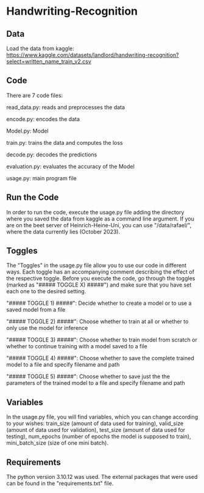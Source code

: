 # Handwriting-Recognition

## Data
Load the data from kaggle: https://www.kaggle.com/datasets/landlord/handwriting-recognition?select=written_name_train_v2.csv

## Code
There are 7 code files:

read_data.py: reads and preprocesses the data

encode.py: encodes the data

Model.py: Model 

train.py: trains the data and computes the loss

decode.py: decodes the predictions

evaluation.py: evaluates the accuracy of the Model

usage.py: main program file

## Run the Code
In order to run the code, execute the usage.py file adding the directory where you saved the data from kaggle as a command line argument. If you are on the beet server of Heinrich-Heine-Uni, you can use "/data/rafael/", where the data currently lies (October 2023).

## Toggles
The "Toggles" in the usage.py file allow you to use our code in different ways. Each toggle has an accompanying comment describing the effect of the respective toggle. Before you execute the code, go through the toggles (marked as "##### TOGGLE X) #####") and make sure that you have set each one to the desired setting.

"##### TOGGLE 1) #####": Decide whether to create a model or to use a saved model from a file

"##### TOGGLE 2) #####": Choose whether to train at all or whether to only use the model for inference 

"##### TOGGLE 3) #####": Choose whether to train model from scratch or whether to continue training with a model saved to a file

"##### TOGGLE 4) #####": Choose whether to save the complete trained model to a file and specify filename and path

"##### TOGGLE 5) #####": Choose whether to save just the the parameters of the trained model to a file and specify filename and path

## Variables
In the usage.py file, you will find variables, which you can change according to your wishes: train_size (amount of data used for training), valid_size (amount of data used for validation), test_size (amount of data used for testing), num_epochs (number of epochs the model is supposed to train), mini_batch_size (size of one mini batch).

## Requirements
The python version 3.10.12 was used. The external packages that were used can be found in the "requirements.txt" file.
